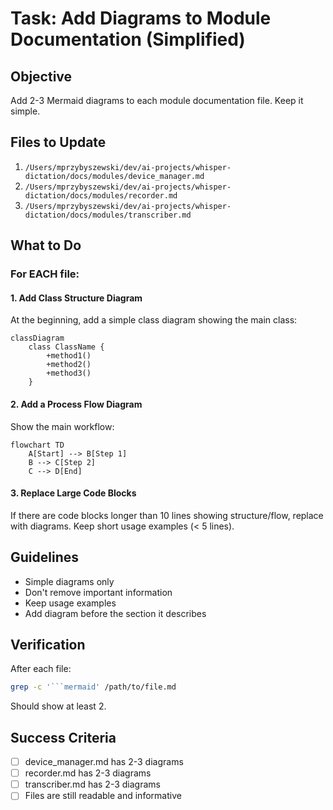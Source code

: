 # Task: Add Diagrams to Module Documentation (Simplified)

## Objective
Add 2-3 Mermaid diagrams to each module documentation file. Keep it simple.

## Files to Update
1. `/Users/mprzybyszewski/dev/ai-projects/whisper-dictation/docs/modules/device_manager.md`
2. `/Users/mprzybyszewski/dev/ai-projects/whisper-dictation/docs/modules/recorder.md`
3. `/Users/mprzybyszewski/dev/ai-projects/whisper-dictation/docs/modules/transcriber.md`

## What to Do

### For EACH file:

#### 1. Add Class Structure Diagram
At the beginning, add a simple class diagram showing the main class:

```mermaid
classDiagram
    class ClassName {
        +method1()
        +method2()
        +method3()
    }
```

#### 2. Add a Process Flow Diagram
Show the main workflow:

```mermaid
flowchart TD
    A[Start] --> B[Step 1]
    B --> C[Step 2]
    C --> D[End]
```

#### 3. Replace Large Code Blocks
If there are code blocks longer than 10 lines showing structure/flow, replace with diagrams.
Keep short usage examples (< 5 lines).

## Guidelines
- Simple diagrams only
- Don't remove important information
- Keep usage examples
- Add diagram before the section it describes

## Verification
After each file:
```bash
grep -c '```mermaid' /path/to/file.md
```
Should show at least 2.

## Success Criteria
- [ ] device_manager.md has 2-3 diagrams
- [ ] recorder.md has 2-3 diagrams  
- [ ] transcriber.md has 2-3 diagrams
- [ ] Files are still readable and informative
